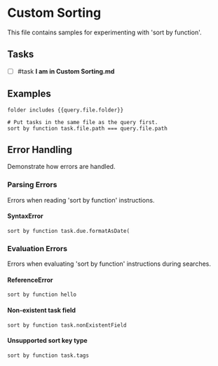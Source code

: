 # Custom Sorting

This file contains samples for experimenting with 'sort by function'.

## Tasks

- [ ] #task **I am in Custom Sorting.md**

## Examples

```tasks
folder includes {{query.file.folder}}

# Put tasks in the same file as the query first.
sort by function task.file.path === query.file.path
```

## Error Handling

Demonstrate how errors are handled.

### Parsing Errors

Errors when reading 'sort by function' instructions.

#### SyntaxError

```tasks
sort by function task.due.formatAsDate(
```

### Evaluation Errors

Errors when evaluating 'sort by function' instructions during searches.

#### ReferenceError

```tasks
sort by function hello
```

#### Non-existent task field

```tasks
sort by function task.nonExistentField
```

#### Unsupported sort key type

```tasks
sort by function task.tags
```
